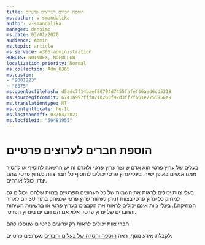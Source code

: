 ```yaml
---
title: הוספת חברים לערוצים פרטיים
ms.author: v-smandalika
author: v-smandalika
manager: dansimp
ms.date: 03/01/2020
audience: Admin
ms.topic: article
ms.service: o365-administration
ROBOTS: NOINDEX, NOFOLLOW
localization_priority: Normal
ms.collection: Adm_O365
ms.custom:
- "9001223"
- "6875"
ms.openlocfilehash: d5adc7f14baef80704d7455fafef36aed6cd5318
ms.sourcegitcommit: 6741a997fff871d263f92d3ff7fb61e7755956a9
ms.translationtype: MT
ms.contentlocale: he-IL
ms.lasthandoff: 03/04/2021
ms.locfileid: "50481955"
---
```

# <a name="adding-members-to-private-channels"></a>הוספת חברים לערוצים פרטיים

בעלים של ערוץ פרטי הוא אדם שיוצר ערוץ פרטי ולאדם זה יש הרשאה להוסיף או להסיר ממנו אנשים באופן ישיר. בעלי ערוץ פרטי יכולים להוסיף כל חבר צוות לערוץ פרטי שהם יצרו, כולל אורחים.

בעלי צוות יכולים לראות את השמות של כל הערוצים הפרטיים בצוות שלהם ויכולים גם למחוק כל ערוץ פרטי בצוות (ניתן לשחזר ערוץ פרטי שנמחק בתוך 30 יום לאחר המחיקה.). בעלי צוות אינם יכולים לראות את הקבצים בערוץ פרטי או ברשימת השיחות והחברים של ערוץ פרטי, אלא אם הם חברים בערוץ הפרטי.

חברי צוות יכולים לראות רק ערוצים פרטיים שנוספו להם.

לקבלת מידע נוסף, ראה [הוספה והסרה של בעלים וחברים](https://docs.microsoft.com/MicrosoftTeams/private-channels#adding-and-removing-owners-and-members) מערוצים פרטיים.
